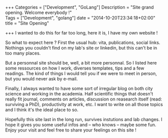 +++
Categories = ["Development", "GoLang"]
Description = "Site grand opening. Welcome everybody !"  
Tags = ["Development", "golang"]
date = "2014-10-20T23:34:18+02:00"
title = "Site Opening"

+++
I wanted to do this for far too long, here it is, I have my own website !

So what to expect here ? First the usual hub: vita, publications, social links. Nothings you couldn't find on my lab's site or linkedin, but this can't be in too many places.

But a personnal site should be, well, a bit more personnal. So I listed here some ressources on how I work, diverses templates, tips and a few readings. The kind of things I would tell you if we were to meet in person, but you would never ask by e-mail.

Finally, I always wanted to have some sort of irregular blog on both city science and working in the academia. Half scientific things that doesn't really fit journal, comments on articles, discussion on reasearch itself (read: surviving a PhD), productivity at work, etc. I want to write on all those topics and I think it's the ideal place to so.

Hopefully this site last in the long run, survives instutions and lab changes. I hope it gives you some useful infos and – who knows – maybe some fun. Enjoy your visit and feel free to share your feelings on this site !

